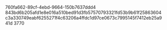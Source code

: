 760fa662-89cf-4ebd-9664-150b7637ddd4
843bd6b205afd1e8e016a510bed91d3fb57570793321fd53b9b61f25863604c3a330749eabf6255271f4c63206a4ffdc1d97ce0673c7995145f7412eb25a941d
3770
